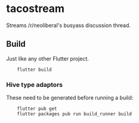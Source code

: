 # tacostream

Streams /r/neoliberal's busyass discussion thread.

## Build

Just like any other Flutter project.

        flutter build

### Hive type adaptors

These need to be generated before running a build:

        flutter pub get
        flutter packages pub run build_runner build